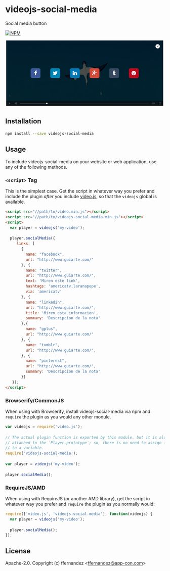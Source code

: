 
[npm-icon]: https://nodei.co/npm/videojs-social-media.png?downloads=true&downloadRank=true&stars=true

[npm-link]: https://nodei.co/npm/videojs-social-media/


# videojs-social-media

Social media button

[![NPM][npm-icon]][npm-link]

![alt text](image.png)

## Installation

```sh
npm install --save videojs-social-media
```

## Usage

To include videojs-social-media on your website or web application, use any of the following methods.

### `<script>` Tag

This is the simplest case. Get the script in whatever way you prefer and include the plugin _after_ you include [video.js][videojs], so that the `videojs` global is available.

```html
<script src="//path/to/video.min.js"></script>
<script src="//path/to/videojs-social-media.min.js"></script>
<script>
  var player = videojs('my-video');

  player.socialMedia({
     links: [
       {
         name: "facebook",
         url: "http://www.guiarte.com/"
       }, {
         name: "twitter",
         url: "http://www.guiarte.com/",
         text: 'Miren este link',
         hashtags: 'americatv,laranapepe',
         via: 'americatv'
       }, {
         name: "linkedin",
         url: "http://www.guiarte.com/",
         title: 'Miren esta informacion',
         summary: 'Descripcion de la nota'
       },{
         name: "gplus",
         url: "http://www.guiarte.com/"
       }, {
         name: "tumblr",
         url: "http://www.guiarte.com/",
       }, {
         name: "pinterest",
         url: "http://www.guiarte.com/",
         summary: 'Descripcion de la nota'
       }]
   });
</script>
```

### Browserify/CommonJS

When using with Browserify, install videojs-social-media via npm and `require` the plugin as you would any other module.

```js
var videojs = require('video.js');

// The actual plugin function is exported by this module, but it is also
// attached to the `Player.prototype`; so, there is no need to assign it
// to a variable.
require('videojs-social-media');

var player = videojs('my-video');

player.socialMedia();
```

### RequireJS/AMD

When using with RequireJS (or another AMD library), get the script in whatever way you prefer and `require` the plugin as you normally would:

```js
require(['video.js', 'videojs-social-media'], function(videojs) {
  var player = videojs('my-video');

  player.socialMedia();
});
```

## License

Apache-2.0. Copyright (c) ffernandez &lt;ffernandez@app-con.com&gt;


[videojs]: http://videojs.com/
